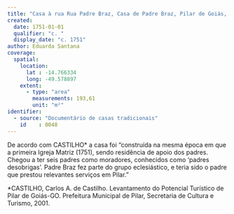 ```yaml
---
title: "Casa à rua Rua Padre Braz, Casa de Padre Braz, Pilar de Goiás, GO"
created:
  date: 1751-01-01
  qualifier: "c. "
  display_date: "c. 1751"
author: Eduarda Santana
coverage:
  spatial:
    location:
      lat : -14.766334
      long: -49.578897
    extent:
      - type: "area"
        measurements: 193,61
        unit: "m²"
identifier:
  - source: "Documentário de casas tradicionais"
    id    : 0048
---
```


De acordo com CASTILHO* a casa foi “construída na mesma época em que a primeira Igreja Matriz (1751), sendo residência de apoio dos padres. Chegou a ter seis padres como moradores, conhecidos como ‘padres desobrigas’. Padre Braz fez parte do grupo eclesiástico, e teria sido o padre que prestou relevantes serviços em Pilar.”

*CASTILHO, Carlos A. de Castilho. Levantamento do Potencial Turístico de Pilar de Goiás-GO. Prefeitura Municipal de Pilar, Secretaria de Cultura e Turismo, 2001.
